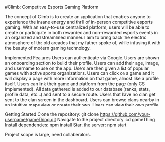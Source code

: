 #Climb: Competitive Esports Gaming Platform

The concept of Climb is to create an application that enables anyone to experience the insane energy and thrill of in-person competitive esports gaming. With an easy-to-use centralized platform, users will be able to create or participate in both rewarded and non-rewarded esports events in an organized and streamlined manner. I aim to bring back the electric atmosphere of the old arcades that my father spoke of, while infusing it with the beauty of modern gaming technology.

Implemented Features
Users can authenticate via Google.
Users are shown an onboarding section to build their profile.
Users can add their age, image, and username to use on the app.
Users are then given a list of popular games with active sports organizations.
Users can click on a game and it will display a page with more information on that game, almost like a profile itself.
Users can link their game and platform from the page (only CS implemented). All data gathered is added to our database (ranks, stats, profile data, etc...) and sent to a secure route.
Users that have no clan get sent to the clan screen in the dashboard.
Users can browse clans nearby in an intuitive maps view or create their own.
Users can view their own profile.

Getting Started
Clone the repository: git clone https://github.com/your-username/gameThing.git
Navigate to the project directory: cd gameThing
Install dependencies: npm install
Start the server: npm start

Project scope is large, need collaberators.
